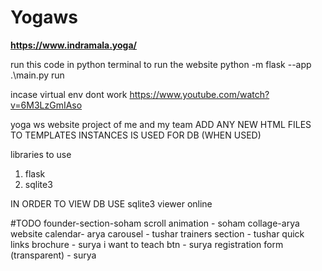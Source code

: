 # Yogaws

****https://www.indramala.yoga/****

run this code in python terminal to run the website
python -m flask --app .\main.py run

incase virtual env dont work
https://www.youtube.com/watch?v=6M3LzGmIAso


yoga ws website project of me and my team 
ADD ANY NEW HTML FILES TO TEMPLATES
INSTANCES IS USED FOR DB (WHEN USED)

libraries to use
1. flask
2. sqlite3

IN ORDER TO VIEW DB USE sqlite3 viewer online



#TODO
founder-section-soham
scroll animation - soham
collage-arya
website calendar- arya
carousel - tushar
trainers section - tushar
quick links brochure - surya
i want to teach btn - surya
registration form (transparent) - surya
